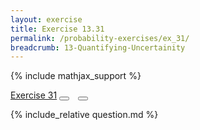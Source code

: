 ```yaml
---
layout: exercise
title: Exercise 13.31
permalink: /probability-exercises/ex_31/
breadcrumb: 13-Quantifying-Uncertainity
---
```


{% include mathjax_support %}

<div class="card">
<div class="card-header p-2">
<a href='#' class="p-2">Exercise 31</a>
<button type="button" class="btn btn-dark float-right" title="Solve this Exercise" onclick="solve('ex13.31');" href="#"><i id="ex13.31" class="fas fa-pen" style="color:white"></i></button>
<a class="edit_question" href="#"><button type="button" class="btn btn-dark float-right" title="Edit this Question"  style="margin-left:10px; margin-right:10px;" onclick="edit('ex13.31');" href="#"><i id="ex13.31" class="far fa-edit" style="color:white"></i></button></a>
</div>
<div class="card-body">
<p class="card-text">{% include_relative question.md %}</p>
</div>
</div>
<br>
